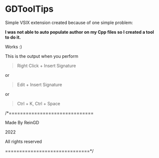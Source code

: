 # GDToolTips
Simple VSIX extension created because of one simple problem:

__I was not able to auto populate author on my Cpp files so I created a tool to do it.__

Works :)

This is the output when you perform 

>Right Click + Insert Signature

or

>Edit + Insert Signature

or

>Ctrl + K, Ctrl + Space


/*==============================

 Made By ReinGD
 
 2022
 
 All rights reserved

==============================*/
